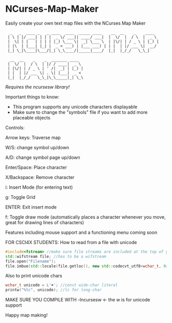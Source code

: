 # NCurses-Map-Maker
Easily create your own text map files with the NCurses Map Maker
```
  _   _  ____ _   _ ____  ____  _____ ____    __  __    _    ____
 | \ | |/ ___| | | |  _ \/ ___|| ____/ ___|  |  \/  |  / \  |  _ \
 |  \| | |   | | | | |_) \___ \|  _| \___ \  | |\/| | / _ \ | |_) |
 | |\  | |___| |_| |  _ < ___) | |___ ___) | | |  | |/ ___ \|  __/
 |_| \_|\____|\___/|_| \_\____/|_____|____/  |_|  |_/_/   \_\_|

  __  __    _    _  _______ ____
 |  \/  |  / \  | |/ / ____|  _ \
 | |\/| | / _ \ | ' /|  _| | |_) |
 | |  | |/ ___ \| . \| |___|  _ <
 |_|  |_/_/   \_\_|\_\_____|_| \_\
```

*Requires the ncursesw library!*

Important things to know:
- This program supports any unicode characters displayable
- Make sure to change the "symbols" file if you want to add more placeable objects

Controls:

Arrow keys: Traverse map

W/S: change symbol up/down

A/D: change symbol page up/down

Enter/Space: Place character

X/Backspace: Remove character

i: Insert Mode (for entering text)

g: Toggle Grid

ENTER: Exit insert mode

f: Toggle draw mode (automatically places a character whenever you move, great for drawing lines of characters)

Features including mouse support and a functioning menu coming soon

FOR CSCI4X STUDENTS: How to read from a file with unicode
```c++
#include<fstream> //make sure file streams are included at the top of your code
std::wifstream file; //has to be a wifstream
file.open("Filename");
file.imbue(std::locale(file.getloc(), new std::codecvt_utf8<wchar_t, 0x10ffff, std::consume_header>)); //just copy paste this line
```
Also to print unicode chars
```c++
wchar_t unicode = L'♠'; //const wide-char literal
printw("%lc", unicode); //lc for long-char
```
MAKE SURE YOU COMPILE WITH -lncursesw <- the w is for unicode support

Happy map making!
